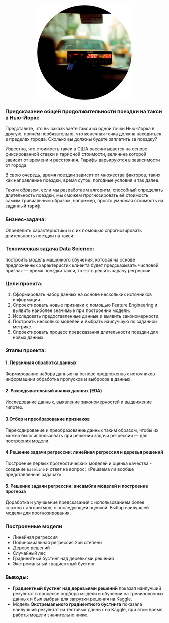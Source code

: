 <center> <img src=pic/dst3-pr5_1_1.png  width="300"/> </center>

### Предсказание общей продолжительности поездки на такси в Нью-Йорке

Представьте, что вы заказываете такси из одной точки Нью-Йорка в другую, причём необязательно, что конечная точка должна находиться в пределах города. Сколько вы должны будете заплатить за поездку?

Известно, что стоимость такси в США рассчитывается на основе фиксированной ставки и тарифной стоимости, величина которой зависит от времени и расстояния. Тарифы варьируются в зависимости от города.

В свою очередь, время поездки зависит от множества факторов, таких как направление поездки, время суток, погодные условия и так далее.

Таким образом, если мы разработаем алгоритм, способный определять длительность поездки, мы сможем прогнозировать её стоимость самым тривиальным образом, например, просто умножая стоимость на заданный тариф.

### **Бизнес-задача:** 
Определить характеристики и с их помощью спрогнозировать длительность поездки на такси.

### **Техническая задача Data Science:**
построить модель машинного обучения, которая на основе предложенных характеристик клиента будет предсказывать числовой признак — время поездки такси, то есть решить задачу регрессии.

### Цели проекта:
1. Сформировать набор данных на основе нескольких источников информации.
2. Спроектировать новые признаки с помощью Feature Engineering и выявить наиболее значимые при построении модели.
3. Исследовать предоставленные данные и выявить закономерности.
4. Построить несколько моделей и выбрать наилучшую по заданной метрике.
5. Спроектировать процесс предсказания длительности поездки для новых данных.

### Этапы проекта:
#### 1. Первичная обработка данных

Формирование набора данных на основе предложенных источников информациии обработка пропусков и выбросов в данных.

#### 2. Разведывательный анализ данных (EDA)

Исследование данных, выявление закономерностей и выдвижение гипотез.

#### 3.Отбор и преобразование признаков

Перекодирование и преобразование данных таким образом, чтобы их можно было использовать при решении задачи регрессии — для построения модели.

#### 4.Решение задачи регрессии: линейная регрессия и деревья решений

Построение первых прогностических моделей и оценка качества - создание `baseline` и ответ на вопрос: «Решаема ли вообще представленная задача?»

#### 5. Решение задачи регрессии: ансамбли моделей и построение прогноза

Доработка и улучшение предсказания с использованием более сложных алгоритмов, с последующей оценкой. Выбор наилучшей модели для прогнозирования.

### Построенные модели
* Линейная регрессия
* Полиномиальная регрессия 2ой степени
* Дерево решений
* Случайный лес
* Градиентный бустинг над деревьями решений
* Экстремальный градиентный бустинг

### Выводы:

* **Градиентный бустинг над деревьями решений** показал наилучший результат в процессе подбора модели и обучении на тренировочных данных и был выбран для загрузки решения на Kaggle.
*  Модель **Экстремального  градиентного бустинга** показала наилучший результат на тестовых данных на Kaggle, при этом время работы модели значительно ниже.
